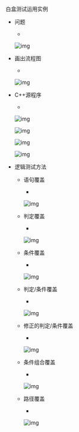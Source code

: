 白盒测试运用实例

- 问题

  - 

    ![img](https://cdn.jsdelivr.net/gh/ZanderZhao/img20/file/20200117222851.png)

- 画出流程图

  - 

    ![img](https://cdn.jsdelivr.net/gh/ZanderZhao/img20/file/20200117222852.png)

- C++源程序

  - 

    ![img](https://cdn.jsdelivr.net/gh/ZanderZhao/img20/file/20200117222853.png)

    ![img](https://cdn.jsdelivr.net/gh/ZanderZhao/img20/file/20200117222854.png)

    ![img](https://cdn.jsdelivr.net/gh/ZanderZhao/img20/file/20200117222855.png)

    ![img](https://cdn.jsdelivr.net/gh/ZanderZhao/img20/file/20200117222856.png)

- 逻辑测试方法

  - 语句覆盖

    - 

      ![img](https://cdn.jsdelivr.net/gh/ZanderZhao/img20/file/20200117222857.png)

  - 判定覆盖

    - 

      ![img](https://cdn.jsdelivr.net/gh/ZanderZhao/img20/file/20200117222858.png)

  - 条件覆盖

    - 

      ![img](https://cdn.jsdelivr.net/gh/ZanderZhao/img20/file/20200117222859.png)

  - 判定/条件覆盖

    - 

      ![img](https://cdn.jsdelivr.net/gh/ZanderZhao/img20/file/20200117222900.png)

  - 修正的判定/条件覆盖

    - 

      ![img](https://cdn.jsdelivr.net/gh/ZanderZhao/img20/file/20200117222901.png)

  - 条件组合覆盖

    - 

      ![img](https://cdn.jsdelivr.net/gh/ZanderZhao/img20/file/20200117222902.png)

  - 路径覆盖

    - 

      ![img](https://cdn.jsdelivr.net/gh/ZanderZhao/img20/file/20200117222903.png)